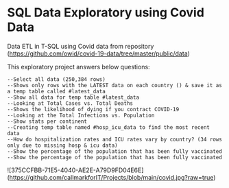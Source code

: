 # SQL Data Exploratory using Covid Data

Data ETL in T-SQL using Covid data from repository (https://github.com/owid/covid-19-data/tree/master/public/data)

This exploratory project answers below questions:
```
--Select all data (250,384 rows)
--Shows only rows with the LATEST data on each country () & save it as a temp table called #latest_data
--Show all data for temp table #latest_data
--Looking at Total Cases vs. Total Deaths
--Shows the likelihood of dying if you contract COVID-19
--Looking at the Total Infections vs. Population
--Show stats per continent
--Creating temp table named #hosp_icu_data to find the most recent data
--How do hospitalization rates and ICU rates vary by country? (34 rows only due to missing hosp & icu data)
--Show the percentage of the population that has been fully vaccinated
--Show the percentage of the population that has been fully vaccinated
```
![375CCFBB-71E5-4040-AE2E-A79D9FD04E6E] (https://github.com/callmarkforIT/Projects/blob/main/covid.jpg?raw=true)
